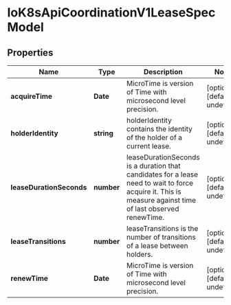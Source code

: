 # IoK8sApiCoordinationV1LeaseSpecModel

## Properties

Name | Type | Description | Notes
------------ | ------------- | ------------- | -------------
**acquireTime** | **Date** | MicroTime is version of Time with microsecond level precision. | [optional] [default to undefined]
**holderIdentity** | **string** | holderIdentity contains the identity of the holder of a current lease. | [optional] [default to undefined]
**leaseDurationSeconds** | **number** | leaseDurationSeconds is a duration that candidates for a lease need to wait to force acquire it. This is measure against time of last observed renewTime. | [optional] [default to undefined]
**leaseTransitions** | **number** | leaseTransitions is the number of transitions of a lease between holders. | [optional] [default to undefined]
**renewTime** | **Date** | MicroTime is version of Time with microsecond level precision. | [optional] [default to undefined]


